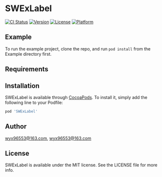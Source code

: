 # SWExLabel

[![CI Status](https://img.shields.io/travis/wyx96553@163.com/SWExLabel.svg?style=flat)](https://travis-ci.org/wyx96553@163.com/SWExLabel)
[![Version](https://img.shields.io/cocoapods/v/SWExLabel.svg?style=flat)](https://cocoapods.org/pods/SWExLabel)
[![License](https://img.shields.io/cocoapods/l/SWExLabel.svg?style=flat)](https://cocoapods.org/pods/SWExLabel)
[![Platform](https://img.shields.io/cocoapods/p/SWExLabel.svg?style=flat)](https://cocoapods.org/pods/SWExLabel)

## Example

To run the example project, clone the repo, and run `pod install` from the Example directory first.

## Requirements

## Installation

SWExLabel is available through [CocoaPods](https://cocoapods.org). To install
it, simply add the following line to your Podfile:

```ruby
pod 'SWExLabel'
```

## Author

wyx96553@163.com, wyx96553@163.com

## License

SWExLabel is available under the MIT license. See the LICENSE file for more info.


